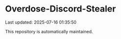 # Overdose-Discord-Stealer

Last updated: 2025-07-16 01:35:50

This repository is automatically maintained.
